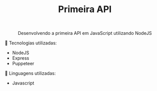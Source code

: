 <h1 align="center">Primeira API</h1>
<br>
 <p align="center">Desenvolvendo a primeira API em JavaScript utilizando NodeJS</p>
 

 <p>&#128640 Tecnologias utilizadas:</p>
 <ul>
 <li>NodeJS</li>
 <li>Express</li>
 <li>Puppeteer</li>
</ul>

<p>&#128640 Linguagens utilizadas:</p>
 <ul>
 <li>Javascript</li>
</ul>

